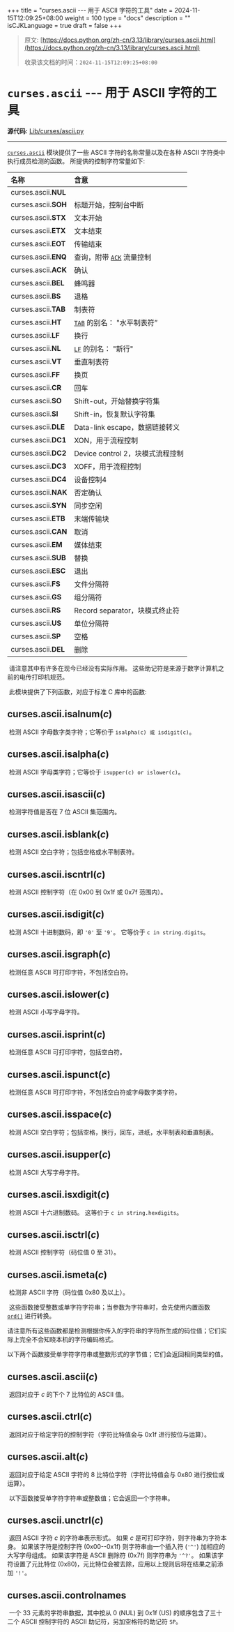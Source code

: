 +++
title = "curses.ascii --- 用于 ASCII 字符的工具"
date = 2024-11-15T12:09:25+08:00
weight = 100
type = "docs"
description = ""
isCJKLanguage = true
draft = false
+++

> 原文: [https://docs.python.org/zh-cn/3.13/library/curses.ascii.html](https://docs.python.org/zh-cn/3.13/library/curses.ascii.html)
>
> 收录该文档的时间：`2024-11-15T12:09:25+08:00`

# `curses.ascii` --- 用于 ASCII 字符的工具

**源代码:** [Lib/curses/ascii.py](https://github.com/python/cpython/tree/3.13/Lib/curses/ascii.py)

------

[`curses.ascii`](https://docs.python.org/zh-cn/3.13/library/curses.ascii.html#module-curses.ascii) 模块提供了一些 ASCII 字符的名称常量以及在各种 ASCII 字符类中执行成员检测的函数。 所提供的控制字符常量如下:

| 名称                 | 含意                                                         |
| :------------------- | :----------------------------------------------------------- |
| curses.ascii.**NUL** |                                                              |
| curses.ascii.**SOH** | 标题开始，控制台中断                                         |
| curses.ascii.**STX** | 文本开始                                                     |
| curses.ascii.**ETX** | 文本结束                                                     |
| curses.ascii.**EOT** | 传输结束                                                     |
| curses.ascii.**ENQ** | 查询，附带 [`ACK`](https://docs.python.org/zh-cn/3.13/library/curses.ascii.html#curses.ascii.ACK) 流量控制 |
| curses.ascii.**ACK** | 确认                                                         |
| curses.ascii.**BEL** | 蜂鸣器                                                       |
| curses.ascii.**BS**  | 退格                                                         |
| curses.ascii.**TAB** | 制表符                                                       |
| curses.ascii.**HT**  | [`TAB`](https://docs.python.org/zh-cn/3.13/library/curses.ascii.html#curses.ascii.TAB) 的别名： "水平制表符” |
| curses.ascii.**LF**  | 换行                                                         |
| curses.ascii.**NL**  | [`LF`](https://docs.python.org/zh-cn/3.13/library/curses.ascii.html#curses.ascii.LF) 的别名： "新行" |
| curses.ascii.**VT**  | 垂直制表符                                                   |
| curses.ascii.**FF**  | 换页                                                         |
| curses.ascii.**CR**  | 回车                                                         |
| curses.ascii.**SO**  | Shift-out，开始替换字符集                                    |
| curses.ascii.**SI**  | Shift-in，恢复默认字符集                                     |
| curses.ascii.**DLE** | Data-link escape，数据链接转义                               |
| curses.ascii.**DC1** | XON，用于流程控制                                            |
| curses.ascii.**DC2** | Device control 2，块模式流程控制                             |
| curses.ascii.**DC3** | XOFF，用于流程控制                                           |
| curses.ascii.**DC4** | 设备控制4                                                    |
| curses.ascii.**NAK** | 否定确认                                                     |
| curses.ascii.**SYN** | 同步空闲                                                     |
| curses.ascii.**ETB** | 末端传输块                                                   |
| curses.ascii.**CAN** | 取消                                                         |
| curses.ascii.**EM**  | 媒体结束                                                     |
| curses.ascii.**SUB** | 替换                                                         |
| curses.ascii.**ESC** | 退出                                                         |
| curses.ascii.**FS**  | 文件分隔符                                                   |
| curses.ascii.**GS**  | 组分隔符                                                     |
| curses.ascii.**RS**  | Record separator，块模式终止符                               |
| curses.ascii.**US**  | 单位分隔符                                                   |
| curses.ascii.**SP**  | 空格                                                         |
| curses.ascii.**DEL** | 删除                                                         |

​	请注意其中有许多在现今已经没有实际作用。 这些助记符是来源于数字计算机之前的电传打印机规范。

​	此模块提供了下列函数，对应于标准 C 库中的函数:

## curses.ascii.**isalnum**(*c*)

​	检测 ASCII 字母数字类字符；它等价于 `isalpha(c) 或 isdigit(c)`。

## curses.ascii.**isalpha**(*c*)

​	检测 ASCII 字母类字符；它等价于 `isupper(c) or islower(c)`。

## curses.ascii.**isascii**(*c*)

​	检测字符值是否在 7 位 ASCII 集范围内。

## curses.ascii.**isblank**(*c*)

​	检测 ASCII 空白字符；包括空格或水平制表符。

## curses.ascii.**iscntrl**(*c*)

​	检测 ASCII 控制字符（在 0x00 到 0x1f 或 0x7f 范围内）。

## curses.ascii.**isdigit**(*c*)

​	检测 ASCII 十进制数码，即 `'0'` 至 `'9'`。 它等价于 `c in string.digits`。

## curses.ascii.**isgraph**(*c*)

​	检测任意 ASCII 可打印字符，不包括空白符。

## curses.ascii.**islower**(*c*)

​	检测 ASCII 小写字母字符。

## curses.ascii.**isprint**(*c*)

​	检测任意 ASCII 可打印字符，包括空白符。

## curses.ascii.**ispunct**(*c*)

​	检测任意 ASCII 可打印字符，不包括空白符或字母数字类字符。

## curses.ascii.**isspace**(*c*)

​	检测 ASCII 空白字符；包括空格，换行，回车，进纸，水平制表和垂直制表。

## curses.ascii.**isupper**(*c*)

​	检测 ASCII 大写字母字符。

## curses.ascii.**isxdigit**(*c*)

​	检测 ASCII 十六进制数码。 这等价于 `c in string.hexdigits`。

## curses.ascii.**isctrl**(*c*)

​	检测 ASCII 控制字符（码位值 0 至 31）。

## curses.ascii.**ismeta**(*c*)

​	检测非 ASCII 字符（码位值 0x80 及以上）。

​	这些函数接受整数或单字符字符串；当参数为字符串时，会先使用内置函数 [`ord()`](https://docs.python.org/zh-cn/3.13/library/functions.html#ord) 进行转换。

​	请注意所有这些函数都是检测根据你传入的字符串的字符所生成的码位值；它们实际上完全不会知晓本机的字符编码格式。

​	以下两个函数接受单字符字符串或整数形式的字节值；它们会返回相同类型的值。

## curses.ascii.**ascii**(*c*)

​	返回对应于 *c* 的下个 7 比特位的 ASCII 值。

## curses.ascii.**ctrl**(*c*)

​	返回对应于给定字符的控制字符（字符比特值会与 0x1f 进行按位与运算）。

## curses.ascii.**alt**(*c*)

​	返回对应于给定 ASCII 字符的 8 比特位字符（字符比特值会与 0x80 进行按位或运算）。

​	以下函数接受单字符字符串或整数值；它会返回一个字符串。

## curses.ascii.**unctrl**(*c*)

​	返回 ASCII 字符 *c* 的字符串表示形式。 如果 *c* 是可打印字符，则字符串为字符本身。 如果该字符是控制字符 (0x00--0x1f) 则字符串由一个插入符 (`'^'`) 加相应的大写字母组成。 如果该字符是 ASCII 删除符 (0x7f) 则字符串为 `'^?'`。 如果该字符设置了元比特位 (0x80)，元比特位会被去除，应用以上规则后将在结果之前添加 `'!'`。

## curses.ascii.**controlnames**

​	一个 33 元素的字符串数据，其中按从 0 (NUL) 到 0x1f (US) 的顺序包含了三十二个 ASCII 控制字符的 ASCII 助记符，另加空格符的助记符 `SP`。
